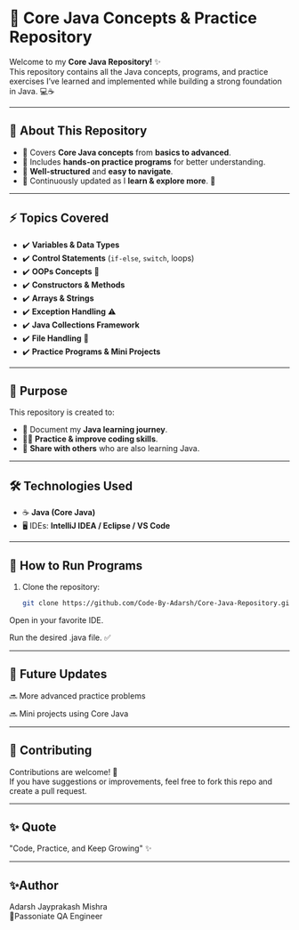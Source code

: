 # 🚀 Core Java Concepts & Practice Repository

Welcome to my **Core Java Repository!** ✨  
This repository contains all the Java concepts, programs, and practice exercises I’ve learned and implemented while building a strong foundation in Java. 💻☕

---

## 📌 About This Repository

- 🔹 Covers **Core Java concepts** from **basics to advanced**.  
- 🔹 Includes **hands-on practice programs** for better understanding.  
- 🔹 **Well-structured** and **easy to navigate**.  
- 🔹 Continuously updated as I **learn & explore more**. 🚀  

---

## ⚡ Topics Covered

- ✔️ **Variables & Data Types**  
- ✔️ **Control Statements** (`if-else`, `switch`, loops)  
- ✔️ **OOPs Concepts** 🔑  
- ✔️ **Constructors & Methods**  
- ✔️ **Arrays & Strings**  
- ✔️ **Exception Handling** ⚠️  
- ✔️ **Java Collections Framework**  
- ✔️ **File Handling** 📂  
- ✔️ **Practice Programs & Mini Projects**  

---

## 🎯 Purpose

This repository is created to:  

- 📘 Document my **Java learning journey**.  
- 🧑‍💻 **Practice & improve coding skills**.  
- 🤝 **Share with others** who are also learning Java.  

---

## 🛠️ Technologies Used

- ☕ **Java (Core Java)**  
- 🖥️ IDEs: **IntelliJ IDEA / Eclipse / VS Code**  

---

## 🚀 How to Run Programs

1. Clone the repository:  
   ```bash
   git clone https://github.com/Code-By-Adarsh/Core-Java-Repository.git
Open in your favorite IDE.

Run the desired .java file. ✅

---
## 🌟 Future Updates
🔜 More advanced practice problems

🔜 Mini projects using Core Java

---

## 🤝 Contributing
Contributions are welcome! 🎉<br>
If you have suggestions or improvements, feel free to fork this repo and create a pull request.

---
## ✨ Quote
"Code, Practice, and Keep Growing" ✨

---
## ✨Author
Adarsh Jayprakash Mishra<br>
🌟Passoniate QA Engineer
